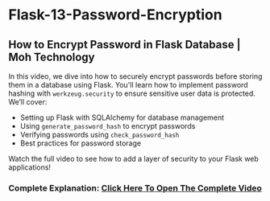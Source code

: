 # Flask-13-Password-Encryption
## How to Encrypt Password in Flask Database | Moh Technology

In this video, we dive into how to securely encrypt passwords before storing them in a database using Flask. You'll learn how to implement password hashing with `werkzeug.security` to ensure sensitive user data is protected. We’ll cover:

- Setting up Flask with SQLAlchemy for database management
- Using `generate_password_hash` to encrypt passwords
- Verifying passwords using `check_password_hash`
- Best practices for password storage

Watch the full video to see how to add a layer of security to your Flask web applications!

### Complete Explanation: [Click Here To Open The Complete Video](https://youtu.be/mk04_nw9AoU)

